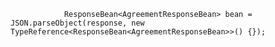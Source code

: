                 ResponseBean<AgreementResponseBean> bean = JSON.parseObject(response, new TypeReference<ResponseBean<AgreementResponseBean>>() {});